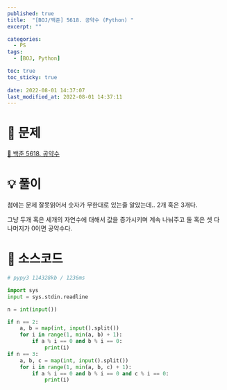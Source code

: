 ```yaml
---
published: true
title:  "[BOJ/백준] 5618. 공약수 (Python) "
excerpt: ""

categories:
  - PS
tags:
  - [BOJ, Python]

toc: true
toc_sticky: true
 
date: 2022-08-01 14:37:07
last_modified_at: 2022-08-01 14:37:11
---
```

# 🔎 문제
[🔗 백준 5618. 공약수](https://www.acmicpc.net/problem/5618)

# 💡 풀이

첨에는 문제 잘못읽어서 숫자가 무한대로 있는줄 알았는데.. 2개 혹은 3개다.

그냥 두개 혹은 세개의 자연수에 대해서 값을 증가시키며 계속 나눠주고 둘 혹은 셋 다 나머지가 0이면 공약수다.

# 📃 소스코드
```python
# pypy3 114328kb / 1236ms

import sys
input = sys.stdin.readline

n = int(input())

if n == 2:
    a, b = map(int, input().split())
    for i in range(1, min(a, b) + 1):
        if a % i == 0 and b % i == 0:
            print(i)
if n == 3:
    a, b, c = map(int, input().split())
    for i in range(1, min(a, b, c) + 1):
        if a % i == 0 and b % i == 0 and c % i == 0:
            print(i)
```
<br>